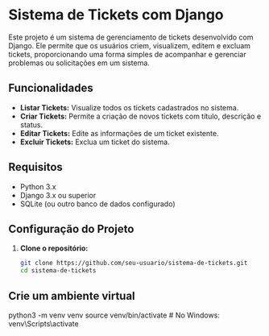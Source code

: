 # Sistema de Tickets com Django

Este projeto é um sistema de gerenciamento de tickets desenvolvido com Django. Ele permite que os usuários criem, visualizem, editem e excluam tickets, proporcionando uma forma simples de acompanhar e gerenciar problemas ou solicitações em um sistema.

## Funcionalidades

- **Listar Tickets:** Visualize todos os tickets cadastrados no sistema.
- **Criar Tickets:** Permite a criação de novos tickets com título, descrição e status.
- **Editar Tickets:** Edite as informações de um ticket existente.
- **Excluir Tickets:** Exclua um ticket do sistema.

## Requisitos

- Python 3.x
- Django 3.x ou superior
- SQLite (ou outro banco de dados configurado)

## Configuração do Projeto

1. **Clone o repositório:**

   ```bash
   git clone https://github.com/seu-usuario/sistema-de-tickets.git
   cd sistema-de-tickets


## Crie um ambiente virtual 

python3 -m venv venv
source venv/bin/activate  # No Windows: venv\Scripts\activate

